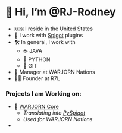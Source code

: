 # 👋 Hi, I’m @RJ-Rodney
- 🇺🇸 I reside in the United States
- 🚰 I work with [Spigot](https://spigotmc.org) plugins
- 🛠 In general, I work with
  - ☕ JAVA
  - 🐍 PYTHON
  - 📌 GIT
- 👑 Manager at WARJORN Nations
- 🧑‍💼 Founder at R7L
### Projects I am Working on:
- 🤖 [WARJORN Core](https://github.com/RJ-Rodney/wjcore)
  - *Translating into [PySpigot](https://github.com/magicmq/pyspigot/)*
  - *Used for WARJORN Nations*
- 
